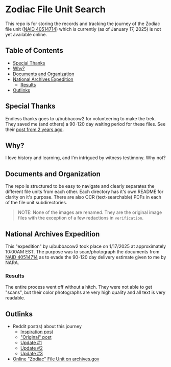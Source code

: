 # Zodiac File Unit Search
This repo is for storing the records and tracking the journey of the Zodiac file unit ([NAID 40514714](https://catalog.archives.gov/id/40514714)) which is currently (as of January 17, 2025) is not yet available online.

## Table of Contents
- [Special Thanks](#special-thanks)
- [Why?](#why)
- [Documents and Organization](#documents-and-organization)
- [National Archives Expedition](#national-archives-expedition)
    - [Results](#results)
- [Outlinks](#results)

## Special Thanks
Endless thanks goes to u/bubbacow2 for volunteering to make the trek. They saved me (and others) a 90-120 day waiting period for these files. See their [post from 2 years ago](https://www.reddit.com/r/UFOs/comments/151a6cs/why_people_with_clearances_dont_post_to_reddit/).

## Why?
I love history and learning, and I'm intrigued by witness testimony. Why not?

## Documents and Organization
The repo is structured to be easy to navigate and clearly separates the different file units from each other. Each directory has it's own README for clarity on it's purpose. There are also OCR (text-searchable) PDFs in each of the file unit subdirectories.

> NOTE: None of the images are renamed. They are the original image files with the exception of a few redactions in `verification`.

## National Archives Expedition
This "expedition" by u/bubbacow2 took place on 1/17/2025 at approximately 10:00AM EST. The purpose was to scan/photograph the documents from [NAID 40514714](https://catalog.archives.gov/id/40514714) as to evade the 90-120 day delivery estimate given to me by NARA.

### Results
The entire process went off without a hitch. They were not able to get "scans", but their color photographs are very high quality and all text is very readable.

## Outlinks
- Reddit post(s) about this journey
    - [Inspiration post](https://www.reddit.com/r/UFOs/comments/1aw0p96/zodiac_program_name_found_in_national_archives/)
    - ["Original" post](https://www.reddit.com/r/UFOs/comments/1gmv3zn/foia_request_through_department_of_the_air_force/)
    - [Update #1](https://www.reddit.com/r/UFOs/comments/1gqm0ql/update_foia_request_says_alleged_zodiac_records/)
    - [Update #2](https://www.reddit.com/r/UFOs/comments/1i29owh/update_2_naid_40514714_national_archives_file/)
    - [Update #3](https://www.reddit.com/r/UFOs/comments/1i3rfb3/update_3_national_archives_file_unit_titled/?utm_source=share&utm_medium=web3x&utm_name=web3xcss&utm_term=1&utm_content=share_button)
- [Online "Zodiac" File Unit on archives.gov](https://catalog.archives.gov/id/40514714)
